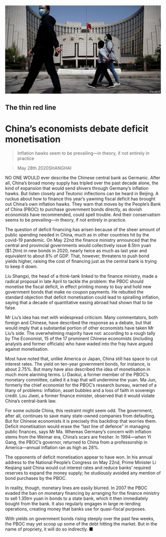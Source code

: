 ![](./images/20200530_FNP501.jpg)

## The thin red line

# China’s economists debate deficit monetisation

> Inflation hawks seem to be prevailing—in theory, if not entirely in practice

> May 28th 2020SHANGHAI

NO ONE WOULD ever describe the Chinese central bank as Germanic. After all, China’s broad money supply has tripled over the past decade alone, the kind of expansion that would send shivers through Germany’s inflation hawks. But listen closely and Teutonic inflections can be heard in Beijing. A ruckus about how to finance this year’s yawning fiscal deficit has brought out China’s own inflation hawks. They warn that moves by the People’s Bank of China (PBOC) to purchase government bonds directly, as dovish economists have recommended, could spell trouble. And their conservatism seems to be prevailing—in theory, if not entirely in practice.

The question of deficit financing has arisen because of the sheer amount of public spending needed in China, much as in other countries hit by the covid-19 pandemic. On May 22nd the finance ministry announced that the central and provincial governments would collectively issue 8.5trn yuan ($1.2trn) in new bonds in 2020, nearly twice as much as last year and equivalent to about 8% of GDP. That, however, threatens to push bond yields higher, raising the cost of financing just as the central bank is trying to keep it down.

Liu Shangxi, the head of a think-tank linked to the finance ministry, made a radical proposal in late April to tackle the problem: the PBOC should monetise the fiscal deficit, in effect printing money to buy and hold new government bonds that make no coupon payments. He rebutted the standard objection that deficit monetisation could lead to spiralling inflation, saying that a decade of quantitative easing abroad had shown that to be false.

Mr Liu’s idea has met with widespread criticism. Many commentators, both foreign and Chinese, have described the response as a debate, but that would imply that a substantial portion of other economists have taken Mr Liu’s side. The overwhelming majority have not: according to a rough tally by The Economist, 15 of the 17 prominent Chinese economists (including analysts and former officials) who have waded into the fray have argued against monetisation.

Most have noted that, unlike America or Japan, China still has space to cut interest rates. The yield on ten-year government bonds, for instance, is about 2.75%. But many have also described the idea of monetisation in much more alarming terms. Li Daokui, a former member of the PBOC’s monetary committee, called it a trap that will undermine the yuan. Ma Jun, formerly the chief economist for the PBOC’s research bureau, warned of a litany of problems: inflation, asset bubbles and a loss of faith in sovereign credit. Lou Jiwei, a former finance minister, observed that it would violate China’s central-bank law.

For some outside China, this restraint might seem odd. The government, after all, continues to save many state-owned companies from defaulting. But for Chinese economists it is precisely this backdrop that worries them. Deficit monetisation would erase the “last line of defence” in managing public finances, says Mr Ma. Whereas Germany’s concern with inflation stems from the Weimar era, China’s scars are fresher. In 1994—when Yi Gang, the PBOC’s governor, returned to China from a professorship in America—annual inflation ran as high as 28%.

The opponents of deficit monetisation appear to have won. In his annual address to the National People’s Congress on May 22nd, Prime Minister Li Keqiang said China would cut interest rates and reduce banks’ required reserves to expand the money supply; he studiously avoided any mention of bond purchases by the PBOC.

In reality, though, monetary lines are easily blurred. In 2007 the PBOC evaded the ban on monetary financing by arranging for the finance ministry to sell 1.35trn yuan in bonds to a state bank, which it then immediately bought from the bank. It also regularly engages in large re-lending operations, creating money that banks use for quasi-fiscal purposes.

With yields on government bonds rising steeply over the past few weeks, the PBOC may yet scoop up some of the debt hitting the market. But in the name of propriety, it will do so indirectly. ■